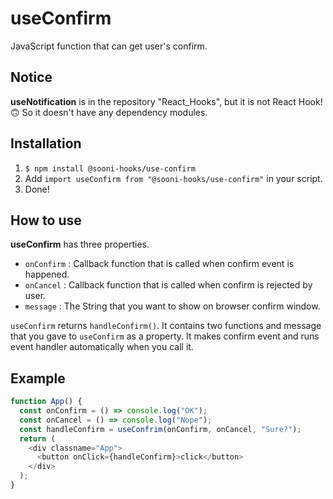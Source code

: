 # useConfirm
JavaScript function that can get user's confirm.

## Notice
**useNotification** is in the repository "React_Hooks", but it is not React Hook!🙃 So it doesn't have any dependency modules.

## Installation
1. `$ npm install @sooni-hooks/use-confirm`
2. Add `import useConfirm from "@sooni-hooks/use-confirm"` in your script.
3. Done!

## How to use
**useConfirm** has three properties.
- `onConfirm` : Callback function that is called when confirm event is happened.
- `onCancel` : Callback function that is called when confirm is rejected by user.
- `message` : The String that you want to show on browser confirm window.

`useConfirm` returns `handleConfirm()`. It contains two functions and message that you gave to `useConfirm` as a property. It makes confirm event and runs event handler automatically when you call it.

## Example
```js
function App() {
  const onConfirm = () => console.log("OK");
  const onCancel = () => console.log("Nope");
  const handleConfirm = useConfrim(onConfirm, onCancel, "Sure?");
  return (
    <div classname="App">
      <button onClick={handleConfirm}>click</button>
    </div>
  );
}
```